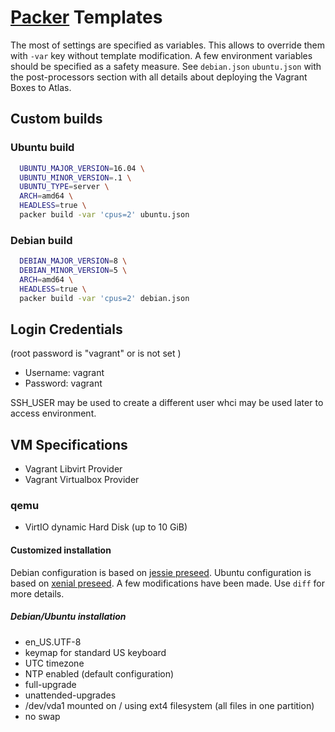 # [Packer](https://www.packer.io) Templates

The most of settings are specified as variables. This allows to override them
with `-var` key without template modification. A few environment variables
should be specified as a safety measure. See `debian.json` `ubuntu.json` with
the post-processors section with all details about deploying the Vagrant Boxes
to Atlas.

## Custom builds

### Ubuntu build

```sh
  UBUNTU_MAJOR_VERSION=16.04 \
  UBUNTU_MINOR_VERSION=.1 \
  UBUNTU_TYPE=server \
  ARCH=amd64 \
  HEADLESS=true \
  packer build -var 'cpus=2' ubuntu.json
```

### Debian build
```sh
  DEBIAN_MAJOR_VERSION=8 \
  DEBIAN_MINOR_VERSION=5 \
  ARCH=amd64 \
  HEADLESS=true \
  packer build -var 'cpus=2' debian.json
```

## Login Credentials

(root password is "vagrant" or is not set )

* Username: vagrant
* Password: vagrant

SSH_USER may be used to create a different user whci may be used later to
access environment.

## VM Specifications

* Vagrant Libvirt Provider
* Vagrant Virtualbox Provider

### qemu

* VirtIO dynamic Hard Disk (up to 10 GiB)

#### Customized installation

Debian configuration is based on [jessie preseed](https://www.debian.org/releases/jessie/example-preseed.txt).
Ubuntu configuration is based on [xenial preseed](https://help.ubuntu.com/lts/installation-guide/example-preseed.txt).
A few modifications have been made. Use `diff` for more details.

##### Debian/Ubuntu installation

* en_US.UTF-8
* keymap for standard US keyboard
* UTC timezone
* NTP enabled (default configuration)
* full-upgrade
* unattended-upgrades
* /dev/vda1 mounted on / using ext4 filesystem (all files in one partition)
* no swap
